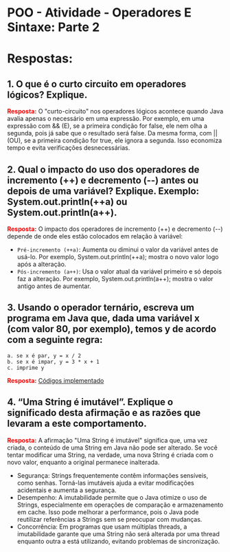 # POO - Atividade - Operadores E Sintaxe: Parte 2

# Respostas:

## 1. O que é o curto circuito em operadores lógicos? Explique.
<span style="color: red; font-weight: bold;">Resposta:</span>
O "curto-circuito" nos operadores lógicos acontece quando Java avalia apenas o necessário em uma expressão. Por exemplo, em uma expressão com && (E), se a primeira condição for false, ele nem olha a segunda, pois já sabe que o resultado será false. Da mesma forma, com || (OU), se a primeira condição for true, ele ignora a segunda. Isso economiza tempo e evita verificações desnecessárias.

## 2. Qual o impacto do uso dos operadores de incremento (++) e decremento (--) antes ou depois de uma variável? Explique. Exemplo: System.out.println(++a) ou System.out.println(a++).
<span style="color: red; font-weight: bold;">Resposta:</span>
O impacto dos operadores de incremento (++) e decremento (--) depende de onde eles estão colocados em relação à variável:
- `Pré-incremento (++a)`: Aumenta ou diminui o valor da variável antes de usá-lo. Por exemplo, System.out.println(++a); mostra o novo valor logo após a alteração.
- `Pós-incremento (a++)`: Usa o valor atual da variável primeiro e só depois faz a alteração. Por exemplo, System.out.println(a++); mostra o valor antigo antes de aumentar.

## 3. Usando o operador ternário, escreva um programa em Java que, dada uma variável x (com valor 80, por exemplo), temos y de acordo com a seguinte regra:
```
a. se x é par, y = x / 2
b. se x é impar, y = 3 * x + 1
c. imprime y
```
<span style="color: red; font-weight: bold;">Resposta:</span>
[Códigos implementado](https://github.com/deboradls/POO/tree/bd6044fe706dec04951df12fae278720ffcdfed2/AtividadeOperadoresESintaxe/parte2/Questao3)

## 4. “Uma String é imutável”. Explique o significado desta afirmação e as razões que levaram a este comportamento.
<span style="color: red; font-weight: bold;">Resposta:</span>
A afirmação "Uma String é imutável" significa que, uma vez criada, o conteúdo de uma String em Java não pode ser alterado. Se você tentar modificar uma String, na verdade, uma nova String é criada com o novo valor, enquanto a original permanece inalterada.
- Segurança: Strings frequentemente contêm informações sensíveis, como senhas. Torná-las imutáveis ajuda a evitar modificações acidentais e aumenta a segurança.
- Desempenho: A imutabilidade permite que o Java otimize o uso de Strings, especialmente em operações de comparação e armazenamento em cache. Isso pode melhorar a performance, pois o Java pode reutilizar referências a Strings sem se preocupar com mudanças.
- Concorrência: Em programas que usam múltiplas threads, a imutabilidade garante que uma String não será alterada por uma thread enquanto outra a está utilizando, evitando problemas de sincronização.